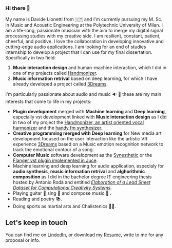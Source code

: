 ### Hi there 👋

My name is Davide Lionetti from :it: and I'm currently pursuing my M. Sc. in Music and Acoustic Engineering at the Polytechnic University of Milan. 
I am a life-long, passionate musician with the aim to merge my digital signal processing
studies with my creative side. I am resilient, constant, patient, cheerful, and positive. I love the collaboration in developing innovative and cutting-edge audio applications. I am looking for an end of studies internship to develop a project that I can use for my final dissertation. Specifically in two field:
1. **Music interaction design** and human-machine
interaction, which I did in one of my projects called [Handmonizer](https://github.com/EllDy96/Handmonizer).
2. **Music information retrival** based on deep learning, for which I have already
developed a project called [3Dreams](https://github.com/EllDy96/3Dreams).

I'm particularly passionate about audio and music :sound: :musical_note: these are my main interests that come to life in my projects:

- **Plugin development** merged with **Machine learning** and **Deep learning**, especially vst development linked with **Music interaction design** as I did in two of my project the [Handmonizer, an artist oriented vocal harmonizer](https://github.com/EllDy96/Handmonizer) and the [handy fm synthesizer](https://github.com/EllDy96/ComputerMusicProjects/tree/Homework3).
- **Creative programming merged with Deep learning**  for New media art development focused on the user interaction like the artistic VR experience [3Dreams](https://github.com/EllDy96/3Dreams) based on a Music emotion recognition network to track the emotional contour of a song.
- **Computer Music** software development as the [Synesthetic](https://github.com/EllDy96/Synesthetic) or the [Flanger vst plugin implemented in Juce](https://github.com/EllDy96/ComputerMusicProjects/tree/Homework2).
- Machine learning and deep learning for audio application, especialy for **audio synthesis**, **music information retrival** and **alghorithmic composition** as I did in the bachelor degree IT engineering thesis hosted by Antonio Rodà and entitled 
[*Elaboration of a Lead Sheet Dataset for Computational Creativity Systems*](https://github.com/EllDy96/AlgorithmicComposer). 
- Playing guitar 🎸  sing  :microphone: and compose music :musical_score: .
- Reading and poetry :books:. 
- Doing sports as martial arts and Chalistenics :running_man:.
## Let's keep in touch
You can find me on [LindedIn](https://www.linkedin.com/in/davide-lionetti-896814194/), or download my [Resume](https://github.com/EllDy96/EllDy96/blob/main/DavideLionettiResume.pdf), write to me for any proposal or info. 
<!--
**EllDy96/EllDy96** is a ✨ _special_ ✨ repository because its `README.md` (this file) appears on your GitHub profile.

Here are some ideas to get you started:

-  I’m currently working on ...
- 🌱 I’m currently learning ...
- 👯 I’m looking to collaborate on ...
- 🤔 I’m looking for help with ...
- 💬 Ask me about ...
- 📫 How to reach me: ...
- 😄 Pronouns: ...
- ⚡ Fun fact: ...
-->
